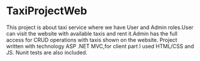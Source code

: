 # TaxiProjectWeb

This project is about taxi service where we have User and Admin roles.User can visit the website with available taxis and rent it.Admin has the full access for CRUD operations with taxis shown on the website.
Project written with technology ASP .NET MVC,for client part I used HTML/CSS and JS. Nunit tests are also included.
